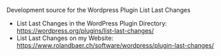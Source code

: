 Development source for the Wordpress Plugin List Last Changes

- List Last Changes in the WordPress Plugin Directory: https://wordpress.org/plugins/list-last-changes/
- List Last Changes on my Website: https://www.rolandbaer.ch/software/wordpress/plugin-last-changes/
